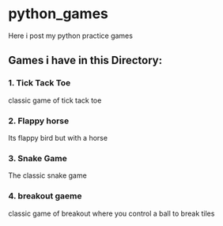 # python_games
Here i post my python practice games 
## Games i have in this Directory:
### 1. Tick Tack Toe
classic game of tick tack toe
### 2. Flappy horse
Its flappy bird but with a horse
### 3. Snake Game
The classic snake game
### 4. breakout gaeme
classic game of breakout where you control a ball to break tiles
